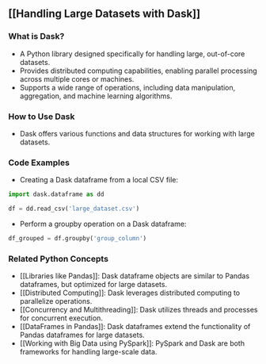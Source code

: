 ## [[Handling Large Datasets with Dask]]

### What is Dask?
- A Python library designed specifically for handling large, out-of-core datasets.
- Provides distributed computing capabilities, enabling parallel processing across multiple cores or machines.
- Supports a wide range of operations, including data manipulation, aggregation, and machine learning algorithms.

### How to Use Dask
- Dask offers various functions and data structures for working with large datasets.

### Code Examples
- Creating a Dask dataframe from a local CSV file:
```python
import dask.dataframe as dd

df = dd.read_csv('large_dataset.csv')
```

- Perform a groupby operation on a Dask dataframe:
```python
df_grouped = df.groupby('group_column')
```

### Related Python Concepts
- [[Libraries like Pandas]]: Dask dataframe objects are similar to Pandas dataframes, but optimized for large datasets.
- [[Distributed Computing]]: Dask leverages distributed computing to parallelize operations.
- [[Concurrency and Multithreading]]: Dask utilizes threads and processes for concurrent execution.
- [[DataFrames in Pandas]]: Dask dataframes extend the functionality of Pandas dataframes for large datasets.
- [[Working with Big Data using PySpark]]: PySpark and Dask are both frameworks for handling large-scale data.